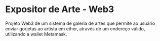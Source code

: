 # Expositor de Arte - Web3
Projeto Web3 de um sistema de galeria de artes que permite ao usuário enviar gorjetas ao artista em ether, através de um endereço válido, utilizando a wallet Metamask.
